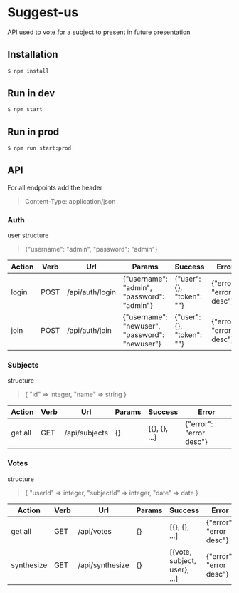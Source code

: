 # Suggest-us
API used to vote for a subject to present in future presentation

## Installation

```sh
$ npm install
```

## Run in dev

```sh
$ npm start
```

## Run in prod

```sh
$ npm run start:prod
```

## API

For all endpoints add the header
> Content-Type: application/json

### Auth
user structure
> {"username": "admin", "password": "admin"}

|Action|Verb|Url|Params|Success|Error|
|-----|----|-----------|-------|-------|-------|
|login|POST|/api/auth/login|{"username": "admin", "password": "admin"}|{"user": {}, "token": ""}|{"error": "error desc"}|
|join|POST|/api/auth/join|{"username": "newuser", "password": "newuser"}|{"user": {}, "token": ""}|{"error": "error desc"}|


### Subjects
structure
> { "id" => integer, "name" => string }

|Action|Verb|Url|Params|Success|Error|
|-----|----|-----------|-------|-------|-------|
|get all|GET|/api/subjects|{}|[{}, {}, ...]|{"error": "error desc"}|


### Votes

structure
> { "userId" => integer, "subjectId" => integer, "date" => date }

|Action|Verb|Url|Params|Success|Error|
|-----|----|-----------|-------|-------|-------|
|get all|GET|/api/votes|{}|[{}, {}, ...]|{"error": "error desc"}|
|synthesize|GET|/api/synthesize|{}|[{vote, subject, user}, ...]|{"error": "error desc"}|
